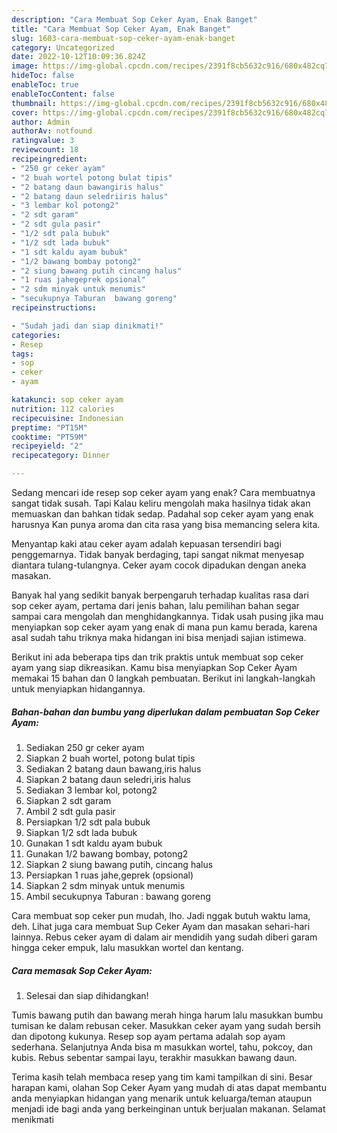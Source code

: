 ```yaml
---
description: "Cara Membuat Sop Ceker Ayam, Enak Banget"
title: "Cara Membuat Sop Ceker Ayam, Enak Banget"
slug: 1603-cara-membuat-sop-ceker-ayam-enak-banget
category: Uncategorized
date: 2022-10-12T10:09:36.824Z
image: https://img-global.cpcdn.com/recipes/2391f8cb5632c916/680x482cq70/sop-ceker-ayam-foto-resep-utama.jpg
hideToc: false
enableToc: true
enableTocContent: false
thumbnail: https://img-global.cpcdn.com/recipes/2391f8cb5632c916/680x482cq70/sop-ceker-ayam-foto-resep-utama.jpg
cover: https://img-global.cpcdn.com/recipes/2391f8cb5632c916/680x482cq70/sop-ceker-ayam-foto-resep-utama.jpg
author: Admin
authorAv: notfound
ratingvalue: 3
reviewcount: 18
recipeingredient:
- "250 gr ceker ayam"
- "2 buah wortel potong bulat tipis"
- "2 batang daun bawangiris halus"
- "2 batang daun seledriiris halus"
- "3 lembar kol potong2"
- "2 sdt garam"
- "2 sdt gula pasir"
- "1/2 sdt pala bubuk"
- "1/2 sdt lada bubuk"
- "1 sdt kaldu ayam bubuk"
- "1/2 bawang bombay potong2"
- "2 siung bawang putih cincang halus"
- "1 ruas jahegeprek opsional"
- "2 sdm minyak untuk menumis"
- "secukupnya Taburan  bawang goreng"
recipeinstructions:

- "Sudah jadi dan siap dinikmati!"
categories:
- Resep
tags:
- sop
- ceker
- ayam

katakunci: sop ceker ayam 
nutrition: 112 calories
recipecuisine: Indonesian
preptime: "PT15M"
cooktime: "PT59M"
recipeyield: "2"
recipecategory: Dinner

---
```



Sedang mencari ide resep sop ceker ayam yang enak? Cara membuatnya sangat tidak susah. Tapi Kalau keliru mengolah maka hasilnya tidak akan memuaskan dan bahkan tidak sedap. Padahal sop ceker ayam yang enak harusnya Kan punya aroma dan cita rasa yang bisa memancing selera kita.


Menyantap kaki atau ceker ayam adalah kepuasan tersendiri bagi penggemarnya. Tidak banyak berdaging, tapi sangat nikmat menyesap diantara tulang-tulangnya. Ceker ayam cocok dipadukan dengan aneka masakan.

Banyak hal yang sedikit banyak berpengaruh terhadap kualitas rasa dari sop ceker ayam, pertama dari jenis bahan, lalu pemilihan bahan segar sampai cara mengolah dan menghidangkannya. Tidak usah pusing jika mau menyiapkan sop ceker ayam yang enak di mana pun kamu berada, karena asal sudah tahu triknya maka hidangan ini bisa menjadi sajian istimewa.


Berikut ini ada beberapa tips dan trik praktis untuk membuat sop ceker ayam yang siap dikreasikan. Kamu bisa menyiapkan Sop Ceker Ayam memakai 15 bahan dan 0 langkah pembuatan. Berikut ini langkah-langkah untuk menyiapkan hidangannya.

<!--inarticleads1-->

##### Bahan-bahan dan bumbu yang diperlukan dalam pembuatan Sop Ceker Ayam:

1. Sediakan 250 gr ceker ayam
1. Siapkan 2 buah wortel, potong bulat tipis
1. Sediakan 2 batang daun bawang,iris halus
1. Siapkan 2 batang daun seledri,iris halus
1. Sediakan 3 lembar kol, potong2
1. Siapkan 2 sdt garam
1. Ambil 2 sdt gula pasir
1. Persiapkan 1/2 sdt pala bubuk
1. Siapkan 1/2 sdt lada bubuk
1. Gunakan 1 sdt kaldu ayam bubuk
1. Gunakan 1/2 bawang bombay, potong2
1. Siapkan 2 siung bawang putih, cincang halus
1. Persiapkan 1 ruas jahe,geprek (opsional)
1. Siapkan 2 sdm minyak untuk menumis
1. Ambil secukupnya Taburan : bawang goreng


Cara membuat sop ceker pun mudah, lho. Jadi nggak butuh waktu lama, deh. Lihat juga cara membuat Sup Ceker Ayam dan masakan sehari-hari lainnya. Rebus ceker ayam di dalam air mendidih yang sudah diberi garam hingga ceker empuk, lalu masukkan wortel dan kentang. 

<!--inarticleads2-->

##### Cara memasak Sop Ceker Ayam:


1. Selesai dan siap dihidangkan!

Tumis bawang putih dan bawang merah hinga harum lalu masukkan bumbu tumisan ke dalam rebusan ceker. Masukkan ceker ayam yang sudah bersih dan dipotong kukunya. Resep sop ayam pertama adalah sop ayam sederhana. Selanjutnya Anda bisa m masukkan wortel, tahu, pokcoy, dan kubis. Rebus sebentar sampai layu, terakhir masukkan bawang daun. 

Terima kasih telah membaca resep yang tim kami tampilkan di sini. Besar harapan kami, olahan Sop Ceker Ayam yang mudah di atas dapat membantu anda menyiapkan hidangan yang menarik untuk keluarga/teman ataupun menjadi ide bagi anda yang berkeinginan untuk berjualan makanan. Selamat menikmati
